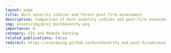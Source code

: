 ```yaml
---
layout: page
title: Burn severity indices and forest post-fire assessment
description: Comparison of burn severity indices and post-fire assessment of vegetation regeneration using Sentinel-2 
img: assets/img/proj_burnSeverity.png
importance: 8
category: GIS and Remote Sensing
related_publications: False
redirect: https://vietducng.github.io/burnSeverity_and_post-fireAssessment/
---
```

